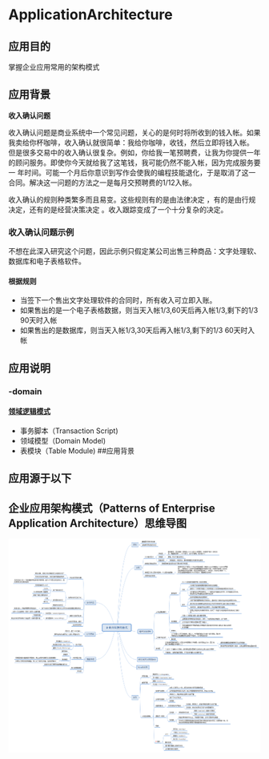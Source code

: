 # ApplicationArchitecture
## 应用目的 

掌握企业应用常用的架构模式

## 应用背景

**收入确认问题**

收入确认问题是商业系统中一个常见问题，关心的是何时将所收到的钱入帐。如果我卖给你杯咖啡，收入确认就很简单：我给你咖啡，收钱，然后立即将钱入帐。
但是很多交易中的收入确认很复杂。例如，你给我一笔预聘费，让我为你提供一年的顾问服务。即使你今天就给我了这笔钱，我可能仍然不能入帐，因为完成服务要一
年时间。可能一个月后你意识到写作会使我的编程技能退化，于是取消了这一合同。解决这一问题的方法之一是每月交预聘费的1/12入帐。

收入确认的规则种类繁多而且易变。这些规则有的是由法律决定 ，有的是由行规决定，还有的是经营决策决定 。收入跟踪变成了一个十分复杂的决定。

### 收入确认问题示例
不想在此深入研究这个问题，因此示例只假定某公司出售三种商品：文字处理软、数据库和电子表格软件。
#### 根据规则
* 当签下一个售出文字处理软件的合同时，所有收入可立即入账。
* 如果售出的是一个电子表格数据，则当天入帐1/3,60天后再入帐1/3,剩下的1/3 90天时入帐
* 如果售出的是数据库，则当天入帐1/3,30天后再入帐1/3,剩下的1/3 60天时入帐

## 应用说明
### -domain
#### [领域逻辑模式](https://github.com/tianyaxiang/ApplicationArchitecture/blob/master/domain/README.md)
* 事务脚本（Transaction Script)
* 领域模型（Domain Model)
* 表模块（Table Module)
##应用背景

## 应用源于以下

##  企业应用架构模式（Patterns of Enterprise Application Architecture）思维导图
![Image text](https://github.com/tianyaxiang/ApplicationArchitecture/blob/master/resources/%E4%BC%81%E4%B8%9A%E5%BA%94%E7%94%A8%E6%9E%B6%E6%9E%84%E6%A8%A1%E5%BC%8F.png)


